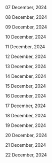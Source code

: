 07 December, 2024

08 December, 2024

09 December, 2024

10 December, 2024

11 December, 2024

12 December, 2024

13 December, 2024

14 December, 2024

15 December, 2024

16 December, 2024

17 December, 2024

18 December, 2024

19 December, 2024

20 December, 2024

21 December, 2024

22 December, 2024